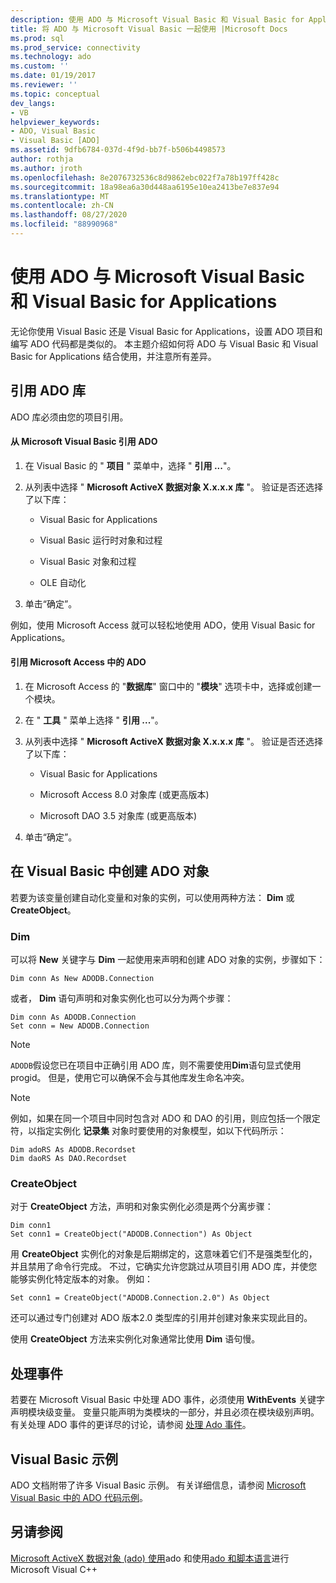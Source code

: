 ```yaml
---
description: 使用 ADO 与 Microsoft Visual Basic 和 Visual Basic for Applications
title: 将 ADO 与 Microsoft Visual Basic 一起使用 |Microsoft Docs
ms.prod: sql
ms.prod_service: connectivity
ms.technology: ado
ms.custom: ''
ms.date: 01/19/2017
ms.reviewer: ''
ms.topic: conceptual
dev_langs:
- VB
helpviewer_keywords:
- ADO, Visual Basic
- Visual Basic [ADO]
ms.assetid: 9dfb6784-037d-4f9d-bb7f-b506b4498573
author: rothja
ms.author: jroth
ms.openlocfilehash: 8e2076732536c8d9862ebc022f7a78b197ff428c
ms.sourcegitcommit: 18a98ea6a30d448aa6195e10ea2413be7e837e94
ms.translationtype: MT
ms.contentlocale: zh-CN
ms.lasthandoff: 08/27/2020
ms.locfileid: "88990968"
---
```

# <a name="using-ado-with-microsoft-visual-basic-and-visual-basic-for-applications"></a>使用 ADO 与 Microsoft Visual Basic 和 Visual Basic for Applications
无论你使用 Visual Basic 还是 Visual Basic for Applications，设置 ADO 项目和编写 ADO 代码都是类似的。 本主题介绍如何将 ADO 与 Visual Basic 和 Visual Basic for Applications 结合使用，并注意所有差异。

## <a name="referencing-the-ado-library"></a>引用 ADO 库
 ADO 库必须由您的项目引用。

#### <a name="to-reference-ado-from-microsoft-visual-basic"></a>从 Microsoft Visual Basic 引用 ADO

1.  在 Visual Basic 的 " **项目** " 菜单中，选择 " **引用 ...**"。

2.  从列表中选择 " **Microsoft ActiveX 数据对象 X.x.x.x 库** "。 验证是否还选择了以下库：

    -   Visual Basic for Applications

    -   Visual Basic 运行时对象和过程

    -   Visual Basic 对象和过程

    -   OLE 自动化

3.  单击“确定”。

 例如，使用 Microsoft Access 就可以轻松地使用 ADO，使用 Visual Basic for Applications。

#### <a name="to-reference-ado-from-microsoft-access"></a>引用 Microsoft Access 中的 ADO

1.  在 Microsoft Access 的 "**数据库**" 窗口中的 "**模块**" 选项卡中，选择或创建一个模块。

2.  在 " **工具** " 菜单上选择 " **引用 ...**"。

3.  从列表中选择 " **Microsoft ActiveX 数据对象 X.x.x.x 库** "。 验证是否还选择了以下库：

    -   Visual Basic for Applications

    -   Microsoft Access 8.0 对象库 (或更高版本) 

    -   Microsoft DAO 3.5 对象库 (或更高版本) 

4.  单击“确定”。

## <a name="creating-ado-objects-in-visual-basic"></a>在 Visual Basic 中创建 ADO 对象
 若要为该变量创建自动化变量和对象的实例，可以使用两种方法： **Dim** 或 **CreateObject**。

### <a name="dim"></a>Dim
 可以将 **New** 关键字与 **Dim** 一起使用来声明和创建 ADO 对象的实例，步骤如下：

```
Dim conn As New ADODB.Connection
```

 或者， **Dim** 语句声明和对象实例化也可以分为两个步骤：

```
Dim conn As ADODB.Connection
Set conn = New ADODB.Connection
```

> [!NOTE]
>  `ADODB`假设您已在项目中正确引用 ADO 库，则不需要使用**Dim**语句显式使用 progid。 但是，使用它可以确保不会与其他库发生命名冲突。

> [!NOTE]
>  例如，如果在同一个项目中同时包含对 ADO 和 DAO 的引用，则应包括一个限定符，以指定实例化 **记录集** 对象时要使用的对象模型，如以下代码所示：

```
Dim adoRS As ADODB.Recordset
Dim daoRS As DAO.Recordset
```

### <a name="createobject"></a>CreateObject
 对于 **CreateObject** 方法，声明和对象实例化必须是两个分离步骤：

```
Dim conn1
Set conn1 = CreateObject("ADODB.Connection") As Object
```

 用 **CreateObject** 实例化的对象是后期绑定的，这意味着它们不是强类型化的，并且禁用了命令行完成。 不过，它确实允许您跳过从项目引用 ADO 库，并使您能够实例化特定版本的对象。 例如：

```
Set conn1 = CreateObject("ADODB.Connection.2.0") As Object
```

 还可以通过专门创建对 ADO 版本2.0 类型库的引用并创建对象来实现此目的。

 使用 **CreateObject** 方法来实例化对象通常比使用 **Dim** 语句慢。

## <a name="handling-events"></a>处理事件
 若要在 Microsoft Visual Basic 中处理 ADO 事件，必须使用 **WithEvents** 关键字声明模块级变量。 变量只能声明为类模块的一部分，并且必须在模块级别声明。 有关处理 ADO 事件的更详尽的讨论，请参阅 [处理 Ado 事件](../data/handling-ado-events.md)。

## <a name="visual-basic-examples"></a>Visual Basic 示例
 ADO 文档附带了许多 Visual Basic 示例。 有关详细信息，请参阅 [Microsoft Visual Basic 中的 ADO 代码示例](../../reference/ado-api/ado-code-examples-in-visual-basic.md)。

## <a name="see-also"></a>另请参阅
 [Microsoft ActiveX 数据对象 (ado) ](../../microsoft-activex-data-objects-ado.md) [使用](./using-ado-with-microsoft-visual-c.md)ado 和使用[ado 和脚本语言](./using-ado-with-scripting-languages.md)进行 Microsoft Visual C++